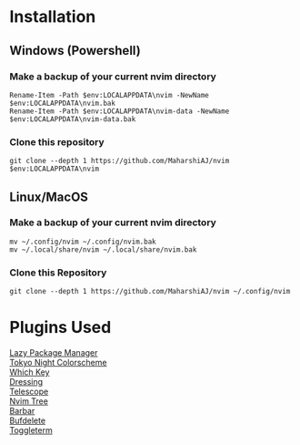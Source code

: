 # Installation

## Windows (Powershell)

### Make a backup of your current nvim directory
```pwsh
Rename-Item -Path $env:LOCALAPPDATA\nvim -NewName $env:LOCALAPPDATA\nvim.bak
Rename-Item -Path $env:LOCALAPPDATA\nvim-data -NewName $env:LOCALAPPDATA\nvim-data.bak
```

### Clone this repository
```pwsh
git clone --depth 1 https://github.com/MaharshiAJ/nvim $env:LOCALAPPDATA\nvim
```

## Linux/MacOS

### Make a backup of your current nvim directory

```shell
mv ~/.config/nvim ~/.config/nvim.bak
mv ~/.local/share/nvim ~/.local/share/nvim.bak
```

### Clone this Repository

```shell
git clone --depth 1 https://github.com/MaharshiAJ/nvim ~/.config/nvim
```

# Plugins Used
[Lazy Package Manager](https://github.com/folke/lazy.nvim) \
[Tokyo Night Colorscheme](https://github.com/folke/tokyonight.nvim) \
[Which Key](https://github.com/folke/which-key.nvim) \
[Dressing](https://github.com/stevearc/dressing.nvim) \
[Telescope](https://github.com/nvim-telescope/telescope.nvim) \
[Nvim Tree](https://github.com/nvim-tree/nvim-tree.lua) \
[Barbar](https://github.com/romgrk/barbar.nvim) \
[Bufdelete](https://github.com/famiu/bufdelete.nvim) \
[Toggleterm](https://github.com/akinsho/toggleterm.nvim)